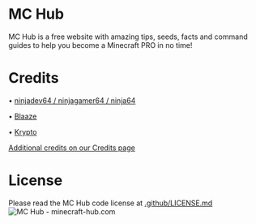 # MC Hub
MC Hub is a free website with amazing tips, seeds, facts and command guides to help you become a Minecraft PRO in no time!

# Credits

• [ninjadev64 / ninjagamer64 / ninja64](https://github.com/ninjadev64)

• [Blaaze](https://github.com/HBBX11)

• [Krypto](https://github.com/KryptoYT)

[Additional credits on our Credits page](https://minecraft-hub.com/credits)

# License

Please read the MC Hub code license at [.github/LICENSE.md](https://github.com/MC-Hub-Official/MC-Hub/blob/master/.github/LICENSE.md)
![MC Hub - minecraft-hub.com](https://exf.minecraft-hub.com/logos/achievement.png)
